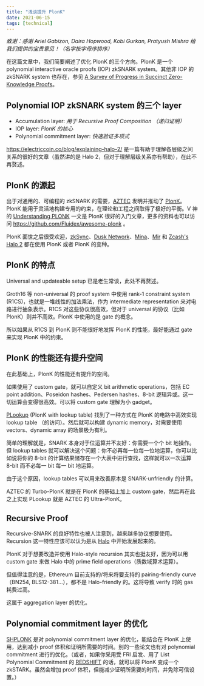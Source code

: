 ```yaml
---
title: "浅谈提升 PlonK"
date: 2021-06-15
tags: [technical]
---
```


_致谢：感谢 Ariel Gabizon, Daira Hopwood, Kobi Gurkan, Pratyush Mishra 给我们提供的宝贵意见！（名字按字母序排序）_

在这篇文章中，我们简要阐述了优化 PlonK 的三个方向。PlonK 是一个 polynomial interactive oracle proofs (IOP) zkSNARK system。其他非 IOP 的 zkSNARK system 也存在，参见 [A Survey of Progress in Succinct Zero-Knowledge Proofs](https://telaviv2019.scalingbitcoin.org/files/a-survey-of-progress-in-succinct-zero-knowledge-proofs-towards-trustless-snarks.pptx)。

## Polynomial IOP zkSNARK system 的三个 layer

+ Accumulation layer: _用于 Recursive Proof Composition （递归证明）_
+ IOP layer: _PlonK 的核心_
+ Polynomial commitment layer: _快速验证多项式_

https://electriccoin.co/blog/explaining-halo-2/ 是一篇有助于理解各层级之间关系的很好的文章（虽然讲的是 Halo 2，但对于理解层级关系亦有帮助），在此不再赘述。


## PlonK 的源起

出于对通用的、可编程的 zkSNARK 的需要，[AZTEC](https://aztec.network/) 发明并推动了 [PlonK](https://eprint.iacr.org/2019/953.pdf)。PlonK 能用于灵活地构建专用的约束，在理论和工程之间取得了极好的平衡。V 神 的 [Understanding PLONK](https://vitalik.ca/general/2019/09/22/plonk.html) 一文是 PlonK 很好的入门文章，更多的资料也可以访问 https://github.com/Fluidex/awesome-plonk 。

PlonK 面世之后很受欢迎，[zkSync](https://zksync.io/)、[Dusk Network](https://dusk.network/)、[Mina](https://minaprotocol.com/)、[Mir](https://mirprotocol.org/) 和 [Zcash's Halo 2](https://zcash.github.io/halo2/concepts/arithmetization.html) 都在使用 PlonK 或者 PlonK 的变种。


## PlonK 的特点

Universal and updateable setup 已是老生常谈，此处不再赘述。

Groth16 等 non-universal 的 proof system 中使用 rank-1 constraint system (R1CS)，也就是一堆线性的加法乘法，作为 intermediate representation 来对电路进行抽象表示。R1CS 对这些协议很高效，但对于 universal 的协议（比如 PlonK）则并不高效。PlonK 中使用的是 gate 的概念。

所以如果从 R1CS 到 PlonK 则不能很好地发挥 PlonK 的性能，最好能通过 gate 来实现 PlonK 中的约束。


## PlonK 的性能还有提升空间

在此基础上，PlonK 的性能还有提升的空间。

如果使用了 custom gate，就可以自定义 bit arithmetic operations，包括 EC point addition、Poseidon hashes、Pedersen hashes、8-bit 逻辑异或。这一切运算会变得很高效。可以将 custom gate 理解为小 gadget。

[PLookup](https://eprint.iacr.org/2020/315.pdf) (PlonK with lookup table) 找到了一种方式在 PlonK 的电路中高效实现 lookup table （的访问）。然后就可以构建 dynamic memory，对需要使用 vectors、dynamic array 的场景极为有利。

简单的理解就是，SNARK 本身对于位运算并不友好：你需要一个个 bit 地操作。但 lookup tables 就可以解决这个问题：你不必再每一位每一位地运算，你可以比如说将你的 8-bit 的计算结果储存在一个大表中进行查找，这样就可以一次运算 8-bit 而不必每一 bit 每一 bit 地运算。

由于这个原因，lookup tables 可以用来改善原本是 SNARK-unfriendly 的计算。

AZTEC 的 Turbo-PlonK 就是在 PlonK 的基础上加上 custom gate，然后再在此之上实现 PLookup 就是 AZTEC 的 Ultra-PlonK。


## Recursive Proof

Recursive-SNARK 的良好特性也被人注意到，越来越多协议想要使用。Recursion 这一特性应该可以认为是从 [Halo](https://eprint.iacr.org/2019/1021.pdf) 中开始发展起来的。

PlonK 对于想要改造并使用 Halo-style recursion 其实也挺友好，因为可以用 custom gate 来做 Halo 中的 prime field operations（质数域算术运算）。

但值得注意的是，Ethereum 目前支持的/将来将要支持的 pairing-friendly curve（BN254, BLS12-381...），都不是 Halo-friendly 的。这将导致 verify 时的 gas 耗费过高。

这属于 aggregation layer 的优化。

## Polynomial commitment layer 的优化

[SHPLONK](https://eprint.iacr.org/2020/081.pdf) 是对 polynomial commitment layer 的优化，能结合在 PlonK 上使用，达到减小 proof 体积和证明所需要的时间。别的一些论文也有对 polynomial commitment 进行的优化。（或者，如果你采用受 FRI 启发、用了 List Polynomial Commitment 的 [REDSHIFT](https://eprint.iacr.org/2019/1400.pdf) 的话，就可以将 PlonK 变成一个 zkSTARK。虽然会增加 proof 体积，但能减少证明所需要的时间，并免除可信设置。）